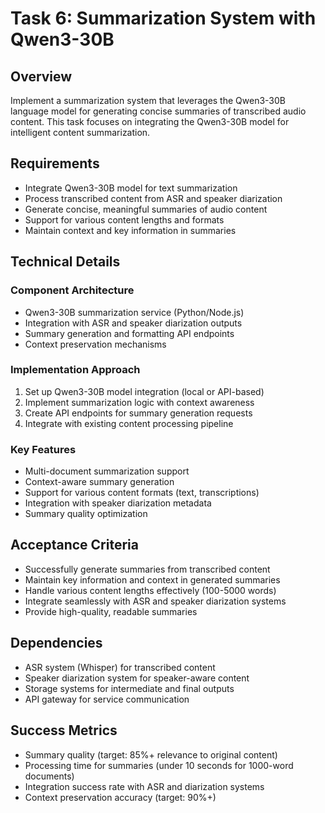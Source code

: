 # Task 6: Summarization System with Qwen3-30B

## Overview

Implement a summarization system that leverages the Qwen3-30B language model for generating concise summaries of transcribed audio content. This task focuses on integrating the Qwen3-30B model for intelligent content summarization.

## Requirements

- Integrate Qwen3-30B model for text summarization
- Process transcribed content from ASR and speaker diarization
- Generate concise, meaningful summaries of audio content
- Support for various content lengths and formats
- Maintain context and key information in summaries

## Technical Details

### Component Architecture

- Qwen3-30B summarization service (Python/Node.js)
- Integration with ASR and speaker diarization outputs
- Summary generation and formatting API endpoints
- Context preservation mechanisms

### Implementation Approach

1. Set up Qwen3-30B model integration (local or API-based)
2. Implement summarization logic with context awareness
3. Create API endpoints for summary generation requests
4. Integrate with existing content processing pipeline

### Key Features

- Multi-document summarization support
- Context-aware summary generation
- Support for various content formats (text, transcriptions)
- Integration with speaker diarization metadata
- Summary quality optimization

## Acceptance Criteria

- Successfully generate summaries from transcribed content
- Maintain key information and context in generated summaries
- Handle various content lengths effectively (100-5000 words)
- Integrate seamlessly with ASR and speaker diarization systems
- Provide high-quality, readable summaries

## Dependencies

- ASR system (Whisper) for transcribed content
- Speaker diarization system for speaker-aware content
- Storage systems for intermediate and final outputs
- API gateway for service communication

## Success Metrics

- Summary quality (target: 85%+ relevance to original content)
- Processing time for summaries (under 10 seconds for 1000-word documents)
- Integration success rate with ASR and diarization systems
- Context preservation accuracy (target: 90%+)
